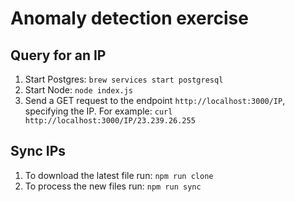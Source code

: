 # Anomaly detection exercise

## Query for an IP
1. Start Postgres: `brew services start postgresql`
2. Start Node: `node index.js`
3. Send a GET request to the endpoint `http://localhost:3000/IP`, specifying the IP. For example: `curl http://localhost:3000/IP/23.239.26.255`

## Sync IPs
1. To download the latest file run: `npm run clone`
2. To process the new files run: `npm run sync`

